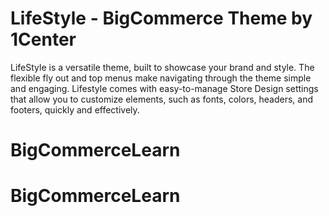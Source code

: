 # LifeStyle - BigCommerce Theme by 1Center

LifeStyle is a versatile theme, built to showcase your brand and style. The flexible fly out and top menus make navigating through the theme simple and engaging.  Lifestyle comes with easy-to-manage Store Design settings that allow you to customize elements, such as fonts, colors, headers, and footers, quickly and effectively.
# BigCommerceLearn
# BigCommerceLearn

